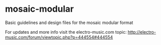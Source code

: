 # mosaic-modular
Basic guidelines and design files for the mosaic modular format

For updates and more info visit the electro-music.com topic: http://electro-music.com/forum/viewtopic.php?p=444554#444554


